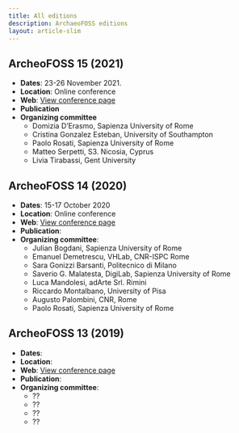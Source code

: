 ```yaml
---
title: All editions
description: ArchaeoFOSS editions
layout: article-slim
---
```


## ArcheoFOSS 15 (2021)
- **Dates**: 23-26 November 2021.
- **Location**: Online conference
- **Web**: [View conference page](/2021)
- **Publication**
- **Organizing committee**
  - Domizia D’Erasmo, Sapienza University of Rome
  - Cristina Gonzalez Esteban, University of Southampton
  - Paolo Rosati, Sapienza University of Rome
  - Matteo Serpetti, S3. Nicosia, Cyprus
  - Livia Tirabassi, Gent University


## ArcheoFOSS 14 (2020)
- **Dates**: 15-17 October 2020
- **Location**: Online conference
- **Web**: [View conference page](/2020)
- **Publication**:
- **Organizing committee**:
  - Julian Bogdani, Sapienza University of Rome
  - Emanuel Demetrescu, VHLab, CNR-ISPC Rome
  - Sara Gonizzi Barsanti, Politecnico di Milano
  - Saverio G. Malatesta, DigiLab, Sapienza University of Rome
  - Luca Mandolesi, adArte Srl. Rimini
  - Riccardo Montalbano, University of Pisa
  - Augusto Palombini, CNR, Rome
  - Paolo Rosati, Sapienza University of Rome


## ArcheoFOSS 13 (2019)
- **Dates**: 
- **Location**:
- **Web**: [View conference page](/2019)
- **Publication**:
- **Organizing committee**:
  - ??
  - ??
  - ??
  - ??